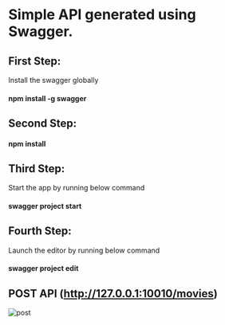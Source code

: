 # Simple API generated using Swagger.

## First Step:

Install the swagger globally

#### npm install -g swagger

## Second Step:

#### npm install

## Third Step:

Start the app by running below command

#### swagger project start

## Fourth Step:

Launch the editor by running below command

#### swagger project edit

## POST API (http://127.0.0.1:10010/movies)

![post](https://user-images.githubusercontent.com/19606332/54028583-84947880-41cb-11e9-8bd6-c1a9607b905c.JPG)
